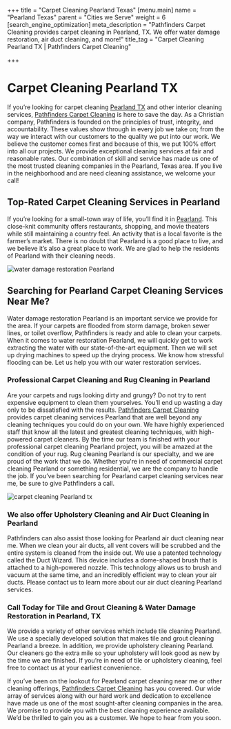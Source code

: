 +++
title = "Carpet Cleaning Pearland Texas"
[menu.main]
name = "Pearland Texas"
parent = "Cities we Serve"
weight = 6
[search_engine_optimization]
meta_description = "Pathfinders Carpet Cleaning provides carpet cleaning in Pearland, TX. We offer water damage restoration, air duct cleaning, and more!"
title_tag = "Carpet Cleaning Pearland TX | Pathfinders Carpet Cleaning"

+++
# Carpet Cleaning Pearland TX

If you’re looking for carpet cleaning [Pearland TX](https://www.pearlandtx.gov/ "Carpet Cleaning Pearland TX") and other interior cleaning services, [Pathfinders Carpet Cleaning](https://www.pathfinderscarpetcleaning.com/) is here to save the day. As a Christian company, Pathfinders is founded on the principles of trust, integrity, and accountability. These values show through in every job we take on; from the way we interact with our customers to the quality we put into our work. We believe the customer comes first and because of this, we put 100% effort into all our projects. We provide exceptional cleaning services at fair and reasonable rates. Our combination of skill and service has made us one of the most trusted cleaning companies in the Pearland, Texas area. If you live in the neighborhood and are need cleaning assistance, we welcome your call!

## Top-Rated Carpet Cleaning Services in Pearland

If you’re looking for a small-town way of life, you’ll find it in [Pearland](https://www.bestplaces.net/city/texas/pearland "Pearland Carpet Cleaning"). This close-knit community offers restaurants, shopping, and movie theaters while still maintaining a country feel. An activity that is a local favorite is the farmer’s market. There is no doubt that Pearland is a good place to live, and we believe it’s also a great place to work. We are glad to help the residents of Pearland with their cleaning needs.

![water damage restoration Pearland](/uploads/water-damage-restoration-pearland-tx.jpeg "water damage restoration Pearland")

## ​Searching for Pearland Carpet Cleaning Services Near Me?

Water damage restoration Pearland is an important service we provide for the area. If your carpets are flooded from storm damage, broken sewer lines, or toilet overflow, Pathfinders is ready and able to clean your carpets. When it comes to water restoration Pearland, we will quickly get to work extracting the water with our state-of-the-art equipment. Then we will set up drying machines to speed up the drying process. We know how stressful flooding can be. Let us help you with our water restoration services.

### Professional Carpet Cleaning and Rug Cleaning in Pearland

Are your carpets and rugs looking dirty and grungy? Do not try to rent expensive equipment to clean them yourselves. You’ll end up wasting a day only to be dissatisfied with the results. [Pathfinders Carpet Cleaning](https://www.pathfinderscarpetcleaning.com/about "Carpet Cleaning Services") provides carpet cleaning services Pearland that are well beyond any cleaning techniques you could do on your own. We have highly experienced staff that know all the latest and greatest cleaning techniques, with high-powered carpet cleaners. By the time our team is finished with your professional carpet cleaning Pearland project, you will be amazed at the condition of your rug. Rug cleaning Pearland is our specialty, and we are proud of the work that we do. Whether you're in need of commercial carpet cleaning Pearland or something residential, we are the company to handle the job. If you’ve been searching for Pearland carpet cleaning services near me, be sure to give Pathfinders a call.

![carpet cleaning Pearland tx](/uploads/carpet-cleaning-pearland-tx.jpeg "carpet cleaning Pearland tx")

### We also offer Upholstery Cleaning and Air Duct Cleaning in Pearland

Pathfinders can also assist those looking for Pearland air duct cleaning near me. When we clean your air ducts, all vent covers will be scrubbed and the entire system is cleaned from the inside out. We use a patented technology called the Duct Wizard. This device includes a dome-shaped brush that is attached to a high-powered nozzle. This technology allows us to brush and vacuum at the same time, and an incredibly efficient way to clean your air ducts. Please contact us to learn more about our air duct cleaning Pearland services.

### Call Today for Tile and Grout Cleaning & Water Damage Restoration in Pearland, TX

We provide a variety of other services which include tile cleaning Pearland. We use a specially developed solution that makes tile and grout cleaning Pearland a breeze. In addition, we provide upholstery cleaning Pearland. Our cleaners go the extra mile so your upholstery will look good as new by the time we are finished. If you’re in need of tile or upholstery cleaning, feel free to contact us at your earliest convenience.

If you’ve been on the lookout for Pearland carpet cleaning near me or other cleaning offerings, [Pathfinders Carpet Cleaning](https://www.pathfinderscarpetcleaning.com/contact "Contact Us for Carpet Cleaning") has you covered. Our wide array of services along with our hard work and dedication to excellence have made us one of the most sought-after cleaning companies in the area. We promise to provide you with the best cleaning experience available. We’d be thrilled to gain you as a customer. We hope to hear from you soon.